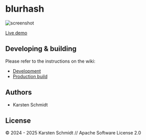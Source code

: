 # blurhash

![screenshot](https://raw.githubusercontent.com/thi-ng/umbrella/develop/assets/examples/blurhash.jpg)

[Live demo](http://demo.thi.ng/umbrella/blurhash/)

## Developing & building

Please refer to the instructions on the wiki:

- [Development](https://github.com/thi-ng/umbrella/wiki/Development-mode-for-examples-using-thi.ng-meta%E2%80%90css)
- [Production build](https://github.com/thi-ng/umbrella/wiki/Example-build-instructions)

## Authors

- Karsten Schmidt

## License

&copy; 2024 - 2025 Karsten Schmidt // Apache Software License 2.0
